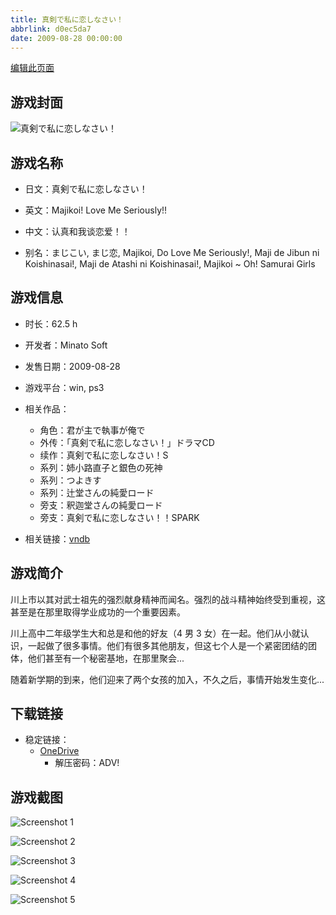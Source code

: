 ```yaml
---
title: 真剣で私に恋しなさい！
abbrlink: d0ec5da7
date: 2009-08-28 00:00:00
---
```

[编辑此页面](https://github.com/ACG-3/ADV3-source/blob/main/source/_posts/games/%E7%9C%9F%E5%89%A3%E3%81%A7%E7%A7%81%E3%81%AB%E6%81%8B%E3%81%97%E3%81%AA%E3%81%95%E3%81%84%EF%BC%81.md)

## 游戏封面

![真剣で私に恋しなさい！](https://pan.timero.xyz/d/onedrive/img_lib_001/%E7%9C%9F%E5%89%A3%E3%81%A7%E7%A7%81%E3%81%AB%E6%81%8B%E3%81%97%E3%81%AA%E3%81%95%E3%81%84%EF%BC%81_cover.avif)


## 游戏名称

- 日文：真剣で私に恋しなさい！
- 英文：Majikoi! Love Me Seriously!!
- 中文：认真和我谈恋爱！！

- 别名：まじこい, まじ恋, Majikoi, Do Love Me Seriously!, Maji de Jibun ni Koishinasai!, Maji de Atashi ni Koishinasai!, Majikoi ~ Oh! Samurai Girls


## 游戏信息

- 时长：62.5 h
- 开发者：Minato Soft
- 发售日期：2009-08-28
- 游戏平台：win, ps3
- 相关作品：
   - 角色：君が主で執事が俺で
   - 外传：「真剣で私に恋しなさい！」ドラマCD
   - 续作：真剣で私に恋しなさい！S
   - 系列：姉小路直子と銀色の死神
   - 系列：つよきす
   - 系列：辻堂さんの純愛ロード
   - 旁支：釈迦堂さんの純愛ロード
   - 旁支：真剣で私に恋しなさい！！SPARK

- 相关链接：[vndb](https://vndb.org/v1143)


## 游戏简介

川上市以其对武士祖先的强烈献身精神而闻名。强烈的战斗精神始终受到重视，这甚至是在那里取得学业成功的一个重要因素。

川上高中二年级学生大和总是和他的好友（4 男 3 女）在一起。他们从小就认识，一起做了很多事情。他们有很多其他朋友，但这七个人是一个紧密团结的团体，他们甚至有一个秘密基地，在那里聚会...

随着新学期的到来，他们迎来了两个女孩的加入，不久之后，事情开始发生变化...


## 下载链接

- 稳定链接：
    - [OneDrive](https://pan.timero.xyz/onedrive/adv_lib_001/%E7%9C%9F%E5%89%A3%E3%81%A7%E7%A7%81%E3%81%AB%E6%81%8B%E3%81%97%E3%81%AA%E3%81%95%E3%81%84%EF%BC%81)
        - 解压密码：ADV!



## 游戏截图


![Screenshot 1](https://pan.timero.xyz/d/onedrive/img_lib_001/%E7%9C%9F%E5%89%A3%E3%81%A7%E7%A7%81%E3%81%AB%E6%81%8B%E3%81%97%E3%81%AA%E3%81%95%E3%81%84%EF%BC%81_Screenshot_1.avif)

![Screenshot 2](https://pan.timero.xyz/d/onedrive/img_lib_001/%E7%9C%9F%E5%89%A3%E3%81%A7%E7%A7%81%E3%81%AB%E6%81%8B%E3%81%97%E3%81%AA%E3%81%95%E3%81%84%EF%BC%81_Screenshot_2.avif)

![Screenshot 3](https://pan.timero.xyz/d/onedrive/img_lib_001/%E7%9C%9F%E5%89%A3%E3%81%A7%E7%A7%81%E3%81%AB%E6%81%8B%E3%81%97%E3%81%AA%E3%81%95%E3%81%84%EF%BC%81_Screenshot_3.avif)

![Screenshot 4](https://pan.timero.xyz/d/onedrive/img_lib_001/%E7%9C%9F%E5%89%A3%E3%81%A7%E7%A7%81%E3%81%AB%E6%81%8B%E3%81%97%E3%81%AA%E3%81%95%E3%81%84%EF%BC%81_Screenshot_4.avif)

![Screenshot 5](https://pan.timero.xyz/d/onedrive/img_lib_001/%E7%9C%9F%E5%89%A3%E3%81%A7%E7%A7%81%E3%81%AB%E6%81%8B%E3%81%97%E3%81%AA%E3%81%95%E3%81%84%EF%BC%81_Screenshot_5.avif)

